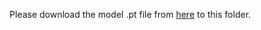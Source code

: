 Please download the model .pt file from [here](https://drive.google.com/drive/folders/1WZ0lABx2XZD8ZvsparsjHWLu7tKxYu63?usp=sharing)
to this folder.